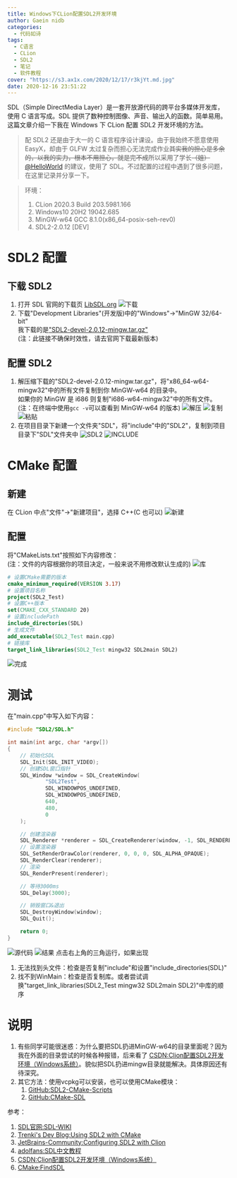 ```yaml
---
title: Windows下CLion配置SDL2开发环境
author: Gaein nidb
categories:
  - 代码如诗
tags:
  - C语言
  - CLion
  - SDL2
  - 笔记
  - 软件教程
cover: "https://s3.ax1x.com/2020/12/17/r3kjYt.md.jpg"
date: 2020-12-16 23:51:22
---
```


SDL（Simple DirectMedia Layer）是一套开放源代码的跨平台多媒体开发库，使用 C 语言写成。SDL 提供了数种控制图像、声音、输出入的函数。简单易用。这篇文章介绍一下我在 Windows 下 CLion 配置 SDL2 开发环境的方法。

<!--MORE-->

> 配 SDL2 还是由于大一的 C 语言程序设计课设。由于我始终不愿意使用 EasyX，却由于 GLFW 太过复杂而担心无法完成作业~~其实我的担心是多余的，以我的实力，根本不用担心，就是完不成~~所以采用了学长~~（姐）~~ [@HelloWorld](https://mzdluo123.github.io/) 的建议，使用了 SDL。不过配置的过程中遇到了很多问题，在这里记录并分享一下。

> 环境：
>
> 1. CLion 2020.3 Build 203.5981.166
> 2. Windows10 20H2 19042.685
> 3. MinGW-w64 GCC 8.1.0(x86_64-posix-seh-rev0)
> 4. SDL2-2.0.12 [DEV]

# SDL2 配置

## 下载 SDL2

1. 打开 SDL 官网的下载页 [LibSDL.org](https://www.libsdl.org/download-2.0.php)
   ![下载](https://s3.ax1x.com/2020/12/17/r3kLTA.jpg)
2. 下载"Development Libraries"(开发版)中的"Windows"->"MinGW 32/64-bit"  
   我下载的是["SDL2-devel-2.0.12-mingw.tar.gz"](https://www.libsdl.org/release/SDL2-devel-2.0.12-mingw.tar.gz)  
   (注：此链接不确保时效性，请去官网下载最新版本)

## 配置 SDL2

1. 解压缩下载的"SDL2-devel-2.0.12-mingw.tar.gz"，将"x86_64-w64-mingw32"中的所有文件复制到你 MinGW-w64 的目录中。  
   如果你的 MinGW 是 i686 则复制"i686-w64-mingw32"中的所有文件。
   (注：在终端中使用`gcc -v`可以查看到 MinGW-w64 的版本)
   ![解压](https://s3.ax1x.com/2020/12/17/r3kISK.jpg)
   ![复制](https://s3.ax1x.com/2020/12/17/r3k7Oe.jpg)
   ![粘贴](https://s3.ax1x.com/2020/12/17/r3kqwd.jpg)
2. 在项目目录下新建一个文件夹"SDL"，将"include"中的"SDL2"，复制到项目目录下"SDL"文件夹中
   ![SDL2](https://s3.ax1x.com/2020/12/17/r3kTyD.jpg)
   ![INCLUDE](https://s3.ax1x.com/2020/12/17/r3kTyD.jpg)

# CMake 配置

## 新建

在 CLion 中点"文件"->"新建项目"，选择 C++(C 也可以)
![新建](https://s3.ax1x.com/2020/12/17/r3koQO.jpg)

## 配置

将"CMakeLists.txt"按照如下内容修改：  
(注：文件的内容根据你的项目决定，一般来说不用修改默认生成的)
![库](https://s3.ax1x.com/2020/12/17/r3kbeH.jpg)

```cmake
# 设置CMake需要的版本
cmake_minimum_required(VERSION 3.17)
# 设置项目名称
project(SDL2_Test)
# 设置C++版本
set(CMAKE_CXX_STANDARD 20)
# 设置includePath
include_directories(SDL)
# 生成文件
add_executable(SDL2_Test main.cpp)
# 链接库
target_link_libraries(SDL2_Test mingw32 SDL2main SDL2)
```
![完成](https://s3.ax1x.com/2020/12/17/r3k4W6.jpg)

# 测试

在"main.cpp"中写入如下内容：
```cpp
#include "SDL2/SDL.h"

int main(int argc, char *argv[])
{
    // 初始化SDL
    SDL_Init(SDL_INIT_VIDEO);
    // 创建SDL窗口指针
    SDL_Window *window = SDL_CreateWindow(
            "SDL2Test",
            SDL_WINDOWPOS_UNDEFINED,
            SDL_WINDOWPOS_UNDEFINED,
            640,
            480,
            0
    );

    // 创建渲染器
    SDL_Renderer *renderer = SDL_CreateRenderer(window, -1, SDL_RENDERER_SOFTWARE);
    // 设置渲染器
    SDL_SetRenderDrawColor(renderer, 0, 0, 0, SDL_ALPHA_OPAQUE);
    SDL_RenderClear(renderer);
    // 渲染
    SDL_RenderPresent(renderer);

    // 等待3000ms
    SDL_Delay(3000);

    // 销毁窗口&退出
    SDL_DestroyWindow(window);
    SDL_Quit();

    return 0;
}
```

![源代码](https://s3.ax1x.com/2020/12/17/r3kvfP.jpg)
![结果](https://s3.ax1x.com/2020/12/17/r3kjYt.jpg)
点击右上角的三角运行，如果出现
1. 无法找到头文件：检查是否复制"include"和设置"include_directories(SDL)"
2. 找不到WinMain：检查是否复制库。或者尝试调换"target_link_libraries(SDL2_Test mingw32 SDL2main SDL2)"中库的顺序

# 说明

1. 有些同学可能很迷惑：为什么要把SDL扔进MinGW-w64的目录里面呢？因为我在外面的目录尝试的时候各种报错，后来看了 [CSDN:Clion配置SDL2开发环境（Windows系统）](https://blog.csdn.net/ronaldinho2014/article/details/104835426)。貌似把SDL扔进mingw目录就能解决。具体原因还有待深究。
2. 其它方法：使用vcpkg可以安装，也可以使用CMake模块：
   1. [GitHub:SDL2-CMake-Scripts](https://github.com/tcbrindle/sdl2-cmake-scripts)
   2. [GitHub:CMake-SDL](https://github.com/binary132/cmake-sdl)

参考：
1. [SDL官网:SDL-WIKI](https://wiki.libsdl.org/)
2. [Trenki's Dev Blog:Using SDL2 with CMake](https://trenki2.github.io/blog/2017/06/02/using-sdl2-with-cmake/)
3. [JetBrains-Community:Configuring SDL2 with Clion](https://intellij-support.jetbrains.com/hc/en-us/community/posts/360006864999-Configuring-SDL2-with-Clion)
4. [adolfans:SDL中文教程](https://adolfans.github.io/sdltutorialcn/)
5. [CSDN:Clion配置SDL2开发环境（Windows系统）](https://blog.csdn.net/ronaldinho2014/article/details/104835426)
6. [CMake:FindSDL](https://cmake.org/cmake/help/latest/module/FindSDL.html)